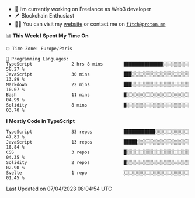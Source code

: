 - 🔭 I’m currently working on Freelance as Web3 developer
- 🪶 Blockchain Enthusiast
- 👨‍💻 You can visit my [website](https://f1tch.xyz) or contact me on [`f1tch@proton.me`](mailto:f1tch@proton.me)

<!--START_SECTION:waka-->
📊 **This Week I Spent My Time On** 

```text
🕑︎ Time Zone: Europe/Paris

💬 Programming Languages: 
TypeScript               2 hrs 8 mins        ███████████████░░░░░░░░░░   58.27 % 
JavaScript               30 mins             ███░░░░░░░░░░░░░░░░░░░░░░   13.89 % 
Markdown                 22 mins             ███░░░░░░░░░░░░░░░░░░░░░░   10.07 % 
Bash                     11 mins             █░░░░░░░░░░░░░░░░░░░░░░░░   04.99 % 
Solidity                 8 mins              █░░░░░░░░░░░░░░░░░░░░░░░░   03.70 % 
```

**I Mostly Code in TypeScript** 

```text
TypeScript               33 repos            ████████████░░░░░░░░░░░░░   47.83 % 
JavaScript               13 repos            █████░░░░░░░░░░░░░░░░░░░░   18.84 % 
CSS                      3 repos             █░░░░░░░░░░░░░░░░░░░░░░░░   04.35 % 
Solidity                 2 repos             █░░░░░░░░░░░░░░░░░░░░░░░░   02.90 % 
Svelte                   1 repo              ░░░░░░░░░░░░░░░░░░░░░░░░░   01.45 % 
```




 Last Updated on 07/04/2023 08:04:54 UTC
<!--END_SECTION:waka-->
